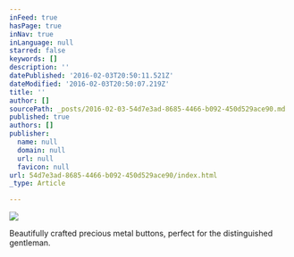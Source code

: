 ```yaml
---
inFeed: true
hasPage: true
inNav: true
inLanguage: null
starred: false
keywords: []
description: ''
datePublished: '2016-02-03T20:50:11.521Z'
dateModified: '2016-02-03T20:50:07.219Z'
title: ''
author: []
sourcePath: _posts/2016-02-03-54d7e3ad-8685-4466-b092-450d529ace90.md
published: true
authors: []
publisher:
  name: null
  domain: null
  url: null
  favicon: null
url: 54d7e3ad-8685-4466-b092-450d529ace90/index.html
_type: Article

---
```

![](https://the-grid-user-content.s3-us-west-2.amazonaws.com/a8003650-c47f-42f2-ac75-0b56568aa174.jpg)

Beautifully crafted precious metal buttons, perfect for the distinguished gentleman.